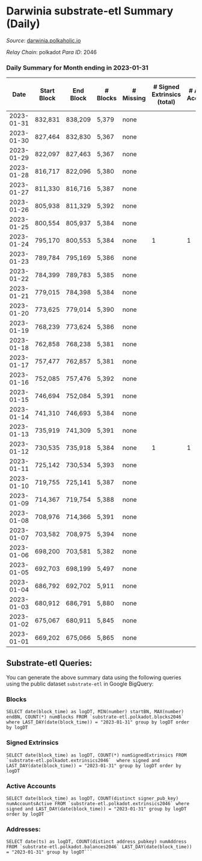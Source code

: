 # Darwinia substrate-etl Summary (Daily)

_Source_: [darwinia.polkaholic.io](https://darwinia.polkaholic.io)

*Relay Chain*: polkadot
*Para ID*: 2046



### Daily Summary for Month ending in 2023-01-31


| Date | Start Block | End Block | # Blocks | # Missing | # Signed Extrinsics (total) | # Active Accounts | # Addresses with Balances | # Events | # Transfers | # XCM Transfers In | # XCM Transfers Out |
| ---- | ----------- | --------- | -------- | --------- | --------------------------- | ----------------- | ------------------------- | -------- | ----------- | ------------------ | ------------------- |
| 2023-01-31 | 832,831 | 838,209 | 5,379 | none  |  |  | 22 | 10,761 |   |   |   |
| 2023-01-30 | 827,464 | 832,830 | 5,367 | none  |  |  | 22 | 10,737 |   |   |   |
| 2023-01-29 | 822,097 | 827,463 | 5,367 | none  |  |  | 22 | 10,737 |   |   |   |
| 2023-01-28 | 816,717 | 822,096 | 5,380 | none  |  |  | 22 | 10,763 |   |   |   |
| 2023-01-27 | 811,330 | 816,716 | 5,387 | none  |  |  | 22 | 10,777 |   |   |   |
| 2023-01-26 | 805,938 | 811,329 | 5,392 | none  |  |  | 22 | 10,787 |   |   |   |
| 2023-01-25 | 800,554 | 805,937 | 5,384 | none  |  |  | 22 | 10,771 |   |   |   |
| 2023-01-24 | 795,170 | 800,553 | 5,384 | none  | 1 | 1 | 22 | 10,841 | 61  | 1  | 1  |
| 2023-01-23 | 789,784 | 795,169 | 5,386 | none  |  |  | 22 | 10,775 |   |   |   |
| 2023-01-22 | 784,399 | 789,783 | 5,385 | none  |  |  | 22 | 10,773 |   |   |   |
| 2023-01-21 | 779,015 | 784,398 | 5,384 | none  |  |  | 22 | 10,771 |   |   |   |
| 2023-01-20 | 773,625 | 779,014 | 5,390 | none  |  |  | 22 | 10,783 |   |   |   |
| 2023-01-19 | 768,239 | 773,624 | 5,386 | none  |  |  | 22 | 10,775 |   |   |   |
| 2023-01-18 | 762,858 | 768,238 | 5,381 | none  |  |  | 22 | 10,765 |   |   |   |
| 2023-01-17 | 757,477 | 762,857 | 5,381 | none  |  |  | 22 | 10,765 |   |   |   |
| 2023-01-16 | 752,085 | 757,476 | 5,392 | none  |  |  | 22 | 10,787 |   |   |   |
| 2023-01-15 | 746,694 | 752,084 | 5,391 | none  |  |  | 22 | 10,785 |   |   |   |
| 2023-01-14 | 741,310 | 746,693 | 5,384 | none  |  |  | 22 | 10,771 |   |   |   |
| 2023-01-13 | 735,919 | 741,309 | 5,391 | none  |  |  | 22 | 10,785 |   |   |   |
| 2023-01-12 | 730,535 | 735,918 | 5,384 | none  | 1 | 1 | 22 | 10,841 | 61  | 1  | 1  |
| 2023-01-11 | 725,142 | 730,534 | 5,393 | none  |  |  | 22 | 10,789 |   |   |   |
| 2023-01-10 | 719,755 | 725,141 | 5,387 | none  |  |  | 22 | 10,777 |   |   |   |
| 2023-01-09 | 714,367 | 719,754 | 5,388 | none  |  |  | 22 | 10,779 |   |   |   |
| 2023-01-08 | 708,976 | 714,366 | 5,391 | none  |  |  | 22 | 10,785 |   |   |   |
| 2023-01-07 | 703,582 | 708,975 | 5,394 | none  |  |  | 22 | 10,791 |   |   |   |
| 2023-01-06 | 698,200 | 703,581 | 5,382 | none  |  |  | 22 | 10,767 |   |   |   |
| 2023-01-05 | 692,703 | 698,199 | 5,497 | none  |  |  | 22 | 10,997 |   |   |   |
| 2023-01-04 | 686,792 | 692,702 | 5,911 | none  |  |  | 22 | 11,825 |   |   |   |
| 2023-01-03 | 680,912 | 686,791 | 5,880 | none  |  |  | 22 | 11,763 |   |   |   |
| 2023-01-02 | 675,067 | 680,911 | 5,845 | none  |  |  | 22 | 11,693 |   |   |   |
| 2023-01-01 | 669,202 | 675,066 | 5,865 | none  |  |  | 22 | 11,734 |   |   |   |

## Substrate-etl Queries:
You can generate the above summary data using the following queries using the public dataset `substrate-etl` in Google BigQuery:


### Blocks
```
SELECT date(block_time) as logDT, MIN(number) startBN, MAX(number) endBN, COUNT(*) numBlocks FROM `substrate-etl.polkadot.blocks2046`  where LAST_DAY(date(block_time)) = "2023-01-31" group by logDT order by logDT
```


### Signed Extrinsics
```
SELECT date(block_time) as logDT, COUNT(*) numSignedExtrinsics FROM `substrate-etl.polkadot.extrinsics2046`  where signed and LAST_DAY(date(block_time)) = "2023-01-31" group by logDT order by logDT
```


### Active Accounts
```
SELECT date(block_time) as logDT, COUNT(distinct signer_pub_key) numAccountsActive FROM `substrate-etl.polkadot.extrinsics2046` where signed and LAST_DAY(date(block_time)) = "2023-01-31" group by logDT order by logDT
```


### Addresses:
```
SELECT date(ts) as logDT, COUNT(distinct address_pubkey) numAddress FROM `substrate-etl.polkadot.balances2046` LAST_DAY(date(block_time)) = "2023-01-31" group by logDT```

